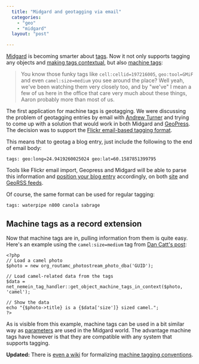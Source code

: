 ```yaml
---
  title: "Midgard and geotagging via email"
  categories: 
    - "geo"
    - "midgard"
  layout: "post"

---
```

[Midgard][1] is becoming smarter about [tags][10]. Now it not only supports tagging any objects and [making tags contextual][6], but also [machine tags][7]:

> You know those funky tags like `cell:cellid=197216005`, `geo:tool=GMiF` and even `camel:size=medium` you see around the place? Well yeah, we've been watching them very closely too, and by "we've" I mean a few of us here in the office that care very much about these things, Aaron probably more than most of us.

The first application for machine tags is geotagging. We were discussing the problem of geotagging entries by email with [Andrew Turner][2] and trying to come up with a solution that would work in both Midgard and [GeoPress][3]. The decision was to support the [Flickr email-based tagging format][4]. 

This means that to geotag a blog entry, just include the following to the end of email body:

    tags: geo:long=24.9419260025024 geo:lat=60.1587851399795

Tools like Flickr email import, Geopress and Midgard will be able to parse this information and [position your blog entry][11] accordingly, on both [site][12] and [GeoRSS feeds][8].

Of course, the same format can be used for regular tagging:

    tags: waterpipe n800 canola sabrage

## Machine tags as a record extension

Now that machine tags are in, pulling information from them is quite easy. Here's an example using the `camel:size=medium` tag from [Dan Catt's post][7]:

    <?php
    // Load a camel photo
    $photo = new org_routamc_photostream_photo_dba('GUID');
    
    // Load camel-related data from the tags
    $data = net_nemein_tag_handler::get_object_machine_tags_in_context($photo, 'camel');

    // Show the data
    echo "{$photo->title} is a {$data['size']} sized camel.";
    ?>

As is visible from this example, machine tags can be used in a bit similar way as [parameters][9] are used in the Midgard world. The advantage machine tags have however is that they are compatible with any system that supports tagging.

__Updated:__ There is [even a wiki][13] for formalizing [machine tagging conventions][14].

[1]: http://www.midgard-project.org/
[2]: http://highearthorbit.com/
[3]: http://www.georss.org/geopress/
[4]: http://www.flickr.com/help/photos/#140
[5]: http://www.flickr.com/groups/api/discuss/72157594497877875/
[6]: http://www.midgard-project.org/documentation/tagging-in-midgard-wiki/#7a9c1a8a41e1e1b8ede0e9fe53c53ea1
[7]: http://geobloggers.com/archives/2007/01/24/offtopic-ish-flickr-ramps-up-triple-tag-support/
[8]: http://georss.org/
[9]: http://www.midgard-project.org/documentation/reference-parameter/
[10]: http://en.wikipedia.org/wiki/Tag_%28metadata%29
[11]: http://bergie.iki.fi/blog/the-midgard-position.html
[12]: http://microformats.org/wiki/geo
[13]: http://www.machinetags.org/wiki/Main_Page
[14]: http://ebiquity.umbc.edu/blogger/2007/01/28/rise-of-the-machine-tags/